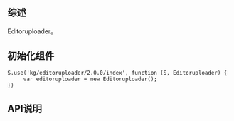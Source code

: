 ## 综述

Editoruploader。

## 初始化组件
		
    S.use('kg/editoruploader/2.0.0/index', function (S, Editoruploader) {
         var editoruploader = new Editoruploader();
    })

## API说明
